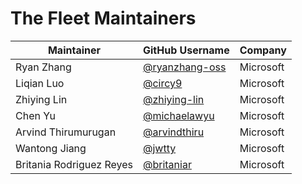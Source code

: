 # The Fleet Maintainers

| Maintainer               | GitHub Username                                     | Company          |
|--------------------------|-----------------------------------------------------|------------------|
| Ryan Zhang               | [@ryanzhang-oss](https://github.com/ryanzhang-oss)  | Microsoft        |
| Liqian Luo               | [@circy9](https://github.com/circy9)                | Microsoft        |
| Zhiying Lin              | [@zhiying-lin](https://github.com/zhiying-lin)      | Microsoft        |
| Chen Yu                  | [@michaelawyu](https://github.com/michaelawyu)      | Microsoft        |
| Arvind Thirumurugan      | [@arvindthiru](https://github.com/Arvindthiru)      | Microsoft        |
| Wantong Jiang            | [@jwtty](https://github.com/jwtty)                  | Microsoft        |
| Britania Rodriguez Reyes | [@britaniar](https://github.com/britaniar)          | Microsoft        |
